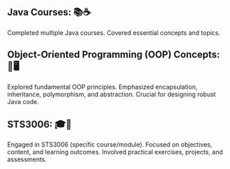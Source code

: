 ## Java Courses: 📚☕

Completed multiple Java courses. 
Covered essential concepts and topics. 

## Object-Oriented Programming (OOP) Concepts: 🧬🖥

Explored fundamental OOP principles. 
Emphasized encapsulation, inheritance, polymorphism, and abstraction. 
Crucial for designing robust Java code. 

## STS3006: 🎓📖

Engaged in STS3006 (specific course/module). 
Focused on objectives, content, and learning outcomes. 
Involved practical exercises, projects, and assessments.
